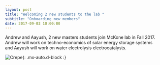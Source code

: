 ```yaml
---
layout: post
title: "Welcoming 2 new students to the lab "
subtitle: "Onboarding new members"
date: 2017-09-03 10:00:00
---
```

Andrew and Aayush, 2 new masters students join McKone lab in Fall 2017.  
Andrew will work on techno-economics of solar energy storage systems and Aayush will work on water electrolysis electrocatalysts. 

![Crepe](https://github.com/Advay2803/advay2803.github.io/blob/master/assets/img/Aayush%20and%20Aruagha.png){: .mx-auto.d-block :}
